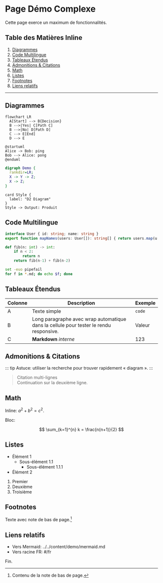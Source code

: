 # Page Démo Complexe

Cette page exerce un maximum de fonctionnalités.

## Table des Matières Inline

1. [Diagrammes](#diagrammes)
2. [Code Multilingue](#code-multilingue)
3. [Tableaux Étendus](#tableaux-etendus)
4. [Admonitions & Citations](#admonitions--citations)
5. [Math](#math)
6. [Listes](#listes)
7. [Footnotes](#footnotes)
8. [Liens relatifs](#liens-relatifs)

---

## Diagrammes

```mermaid
flowchart LR
  A[Start] --> B{Decision}
  B -->|Yes| C[Path C]
  B -->|No| D[Path D]
  C --> E[End]
  D --> E
```

```plantuml
@startuml
Alice -> Bob: ping
Bob --> Alice: pong
@enduml
```

```dot
digraph Demo {
  rankdir=LR;
  X -> Y -> Z;
  X -> Z;
}
```

```d2
card Style {
  label: "D2 Diagram"
}
Style -> Output: Produit
```

## Code Multilingue

```ts
interface User { id: string; name: string }
export function mapNames(users: User[]): string[] { return users.map(u => u.name) }
```

```python
def fib(n: int) -> int:
    if n < 2:
        return n
    return fib(n-1) + fib(n-2)
```

```bash
set -euo pipefail
for f in *.md; do echo $f; done
```

## Tableaux Étendus

| Colonne | Description | Exemple |
|---------|-------------|---------|
| A | Texte simple | `code` |
| B | Long paragraphe avec wrap automatique dans la cellule pour tester le rendu responsive. | Valeur |
| C | **Markdown** _interne_ | 123 |

## Admonitions & Citations

::: tip
Astuce: utiliser la recherche pour trouver rapidement « diagram ».
:::

> Citation multi-lignes\
> Continuation sur la deuxième ligne.

## Math

Inline: $a^2 + b^2 = c^2$.

Bloc:

$$
\sum_{k=1}^{n} k = \frac{n(n+1)}{2}
$$

## Listes

- Élément 1
  - Sous-élément 1.1
    - Sous-élément 1.1.1
- Élément 2

1. Premier
2. Deuxième
3. Troisième

## Footnotes

Texte avec note de bas de page.[^1]

[^1]: Contenu de la note de bas de page.

## Liens relatifs

- Vers Mermaid: ../../content/demo/mermaid.md
- Vers racine FR: #/fr

Fin.
